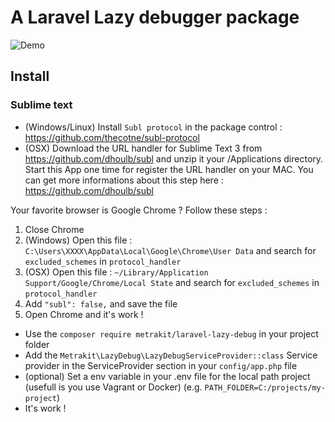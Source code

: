 # A Laravel Lazy debugger package

![Demo](http://labs.jordane.net/img/demo-l5-lazy-debug.gif)

## Install

### Sublime text
- (Windows/Linux) Install `Subl protocol` in the package control : https://github.com/thecotne/subl-protocol
- (OSX) Download the URL handler for Sublime Text 3 from https://github.com/dhoulb/subl and unzip it your /Applications directory. Start this App one time for register the URL handler on your MAC. You can get more informations about this step here : https://github.com/dhoulb/subl

Your favorite browser is Google Chrome ? Follow these steps :

1. Close Chrome
2. (Windows) Open this file : `C:\Users\XXXX\AppData\Local\Google\Chrome\User Data` and search for `excluded_schemes` in `protocol_handler`
2. (OSX) Open this file : `~/Library/Application Support/Google/Chrome/Local State` and search for `excluded_schemes` in `protocol_handler`
3. Add `"subl": false,` and save the file
4. Open Chrome and it's work !

- Use the `composer require metrakit/laravel-lazy-debug` in your project folder
- Add the `Metrakit\LazyDebug\LazyDebugServiceProvider::class` Service provider in the ServiceProvider section in your `config/app.php` file
- (optional) Set a env variable in your .env file for the local path project (usefull is you use Vagrant or Docker) (e.g. `PATH_FOLDER=C:/projects/my-project`)
- It's work !
